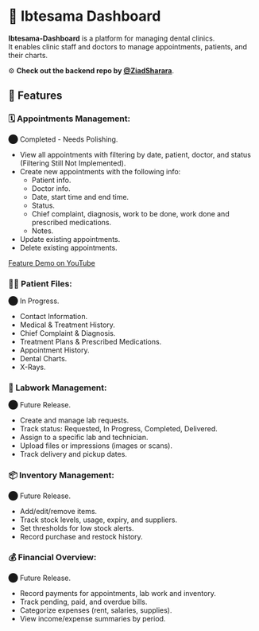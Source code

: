 # 🦷 Ibtesama Dashboard

**Ibtesama-Dashboard** is a platform for managing dental clinics.  
It enables clinic staff and doctors to manage appointments, patients, and their charts.

⚙ **Check out the backend repo by [@ZiadSharara](https://github.com/ziadsharara/ibtesama-backend)**.

## 🧭 Features

### 🗓️ Appointments Management:

⬤ Completed - Needs Polishing.

- View all appointments with filtering by date, patient, doctor, and status (Filtering Still Not Implemented).
- Create new appointments with the following info:
  - Patient info.
  - Doctor info.
  - Date, start time and end time.
  - Status.
  - Chief complaint, diagnosis, work to be done, work done and prescribed medications.
  - Notes.
- Update existing appointments.
- Delete existing appointments.

[Feature Demo on YouTube](https://youtu.be/WiE8-D9MDk0)

### 🧑🏻 Patient Files:

⬤ In Progress.

- Contact Information.
- Medical & Treatment History.
- Chief Complaint & Diagnosis.
- Treatment Plans & Prescribed Medications.
- Appointment History.
- Dental Charts.
- X-Rays.

### 🎨 Labwork Management:

⬤ Future Release.

- Create and manage lab requests.
- Track status: Requested, In Progress, Completed, Delivered.
- Assign to a specific lab and technician.
- Upload files or impressions (images or scans).
- Track delivery and pickup dates.

### 📦 Inventory Management:

⬤ Future Release.

- Add/edit/remove items.
- Track stock levels, usage, expiry, and suppliers.
- Set thresholds for low stock alerts.
- Record purchase and restock history.

### 💰 Financial Overview:

⬤ Future Release.

- Record payments for appointments, lab work and inventory.
- Track pending, paid, and overdue bills.
- Categorize expenses (rent, salaries, supplies).
- View income/expense summaries by period.
